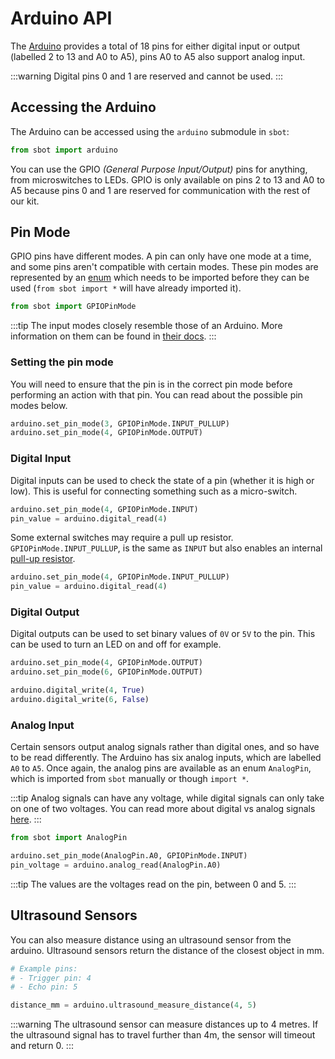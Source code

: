 # Arduino API

The [Arduino](https://store.arduino.cc/arduino-uno-rev3) provides a
total of 18 pins for either digital input or output (labelled 2 to 13
and A0 to A5), pins A0 to A5 also support analog input.

:::warning
Digital pins 0 and 1 are reserved and cannot be used.
:::

## Accessing the Arduino

The Arduino can be accessed using the `arduino` submodule in `sbot`:

```python
from sbot import arduino
```

You can use the GPIO _(General Purpose Input/Output)_ pins for anything,
from microswitches to LEDs. GPIO is only available on pins 2 to 13 and
A0 to A5 because pins 0 and 1 are reserved for communication with the
rest of our kit.

## Pin Mode

GPIO pins have different modes. A pin can only have one mode at a
time, and some pins aren't compatible with certain modes. These pin
modes are represented by an
[enum](https://docs.python.org/3/library/enum.html) which needs to be
imported before they can be used (`from sbot import *` will have already imported it).

```python
from sbot import GPIOPinMode
```

:::tip
The input modes closely resemble those of an Arduino.
More information on them can be found in [their docs](https://www.arduino.cc/en/Tutorial/DigitalPins).
:::

### Setting the pin mode

You will need to ensure that the pin is in the correct pin mode before
performing an action with that pin. You can read about the possible pin
modes below.

```python
arduino.set_pin_mode(3, GPIOPinMode.INPUT_PULLUP)
arduino.set_pin_mode(4, GPIOPinMode.OUTPUT)
```

### Digital Input

Digital inputs can be used to check the state of a pin (whether it is high or low).
This is useful for connecting something such as a micro-switch.

```python
arduino.set_pin_mode(4, GPIOPinMode.INPUT)
pin_value = arduino.digital_read(4)
```

Some external switches may require a pull up resistor.
`GPIOPinMode.INPUT_PULLUP`, is the same as `INPUT` but also enables an internal [pull-up
resistor](https://learn.sparkfun.com/tutorials/pull-up-resistors).

```python
arduino.set_pin_mode(4, GPIOPinMode.INPUT_PULLUP)
pin_value = arduino.digital_read(4)
```

### Digital Output

Digital outputs can be used to set binary values of `0V` or `5V` to the pin.
This can be used to turn an LED on and off for example.

```python
arduino.set_pin_mode(4, GPIOPinMode.OUTPUT)
arduino.set_pin_mode(6, GPIOPinMode.OUTPUT)

arduino.digital_write(4, True)
arduino.digital_write(6, False)
```

### Analog Input

Certain sensors output analog signals rather than digital ones, and so
have to be read differently. The Arduino has six analog inputs, which
are labelled `A0` to `A5`. Once again, the analog pins are available as an enum `AnalogPin`, which is imported from `sbot` manually or though `import *`.

:::tip
Analog signals can have any voltage, while digital signals can only
take on one of two voltages. You can read more about digital vs analog
signals [here](https://learn.sparkfun.com/tutorials/analog-vs-digital).
:::

```python
from sbot import AnalogPin

arduino.set_pin_mode(AnalogPin.A0, GPIOPinMode.INPUT)
pin_voltage = arduino.analog_read(AnalogPin.A0)
```

:::tip
The values are the voltages read on the pin, between 0 and 5.
:::

## Ultrasound Sensors

You can also measure distance using an ultrasound sensor from the arduino. Ultrasound sensors return the distance of the closest object in mm.

```python
# Example pins:
# - Trigger pin: 4
# - Echo pin: 5

distance_mm = arduino.ultrasound_measure_distance(4, 5)
```

:::warning
The ultrasound sensor can measure distances up to 4 metres.
If the ultrasound signal has to travel further than 4m, the sensor will timeout and return 0.
:::
